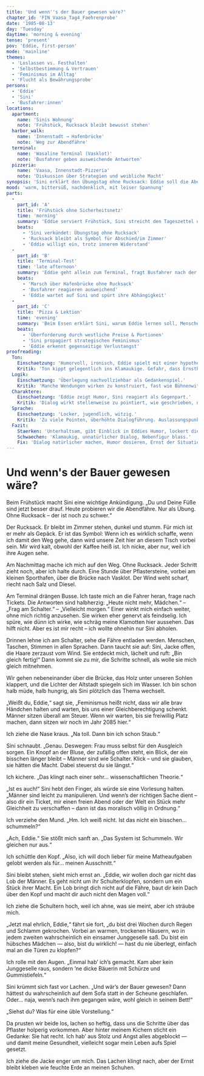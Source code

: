 ```yaml
---
title: 'Und wenn''s der Bauer gewesen wäre?'
chapter_id: 'FIN_Vaasa_Tag4_Faehrenprobe'
date: '1985-08-13'
day: 'Tuesday'
daytime: 'morning & evening'
tense: 'present'
pov: 'Eddie, first-person'
mode: 'mainline'
themes:
  - 'Loslassen vs. Festhalten'
  - 'Selbstbestimmung & Vertrauen'
  - 'Feminismus im Alltag'
  - 'Flucht als Bewährungsprobe'
persons:
  - 'Eddie'
  - 'Sini'
  - 'Busfahrer:innen'
locations:
  apartment:
    name: 'Sinis Wohnung'
    note: 'Frühstück, Rucksack bleibt bewusst stehen'
  harbor_walk:
    name: 'Innenstadt → Hafenbrücke'
    note: 'Weg zur Abendfähre'
  terminal:
    name: 'Wasaline Terminal (Vasklot)'
    note: 'Busfahrer geben ausweichende Antworten'
  pizzeria:
    name: 'Vaasa, Innenstadt-Pizzeria'
    note: 'Diskussion über Strategien und weibliche Macht'
synopsis: 'Sini erklärt den Übungstag ohne Rucksack: Eddie soll die Abendfähre solo ausprobieren. Der fehlende Rucksack wird zum Symbol dafür, wie nah das Abschiedsszenario rückt. Am Terminal erfährt Eddie, dass Informationen nicht einfach zu bekommen sind, und erkennt, wie verletzlich sie ohne Sinis Unterstützung bleibt. Beim Pizza-Abend drängt Sini sie, auch manipulative Mittel zu erwägen, um sich Türen zu öffnen – eine Forderung, die bei beiden Sehnsucht nach Nähe und Angst vor dem Abschied offenlegt.'
mood: 'warm, bittersüß, nachdenklich, mit leiser Spannung'
parts:
  -
    part_id: 'A'
    title: 'Frühstück ohne Sicherheitsnetz'
    time: 'morning'
    summary: 'Eddie serviert Frühstück, Sini streicht den Tageszettel und schickt sie ohne Rucksack los – das Gepäck bleibt als sichtbares Zeichen für den drohenden Aufbruch zurück.'
    beats:
      - 'Sini verkündet: Übungstag ohne Rucksack'
      - 'Rucksack bleibt als Symbol für Abschied/im Zimmer'
      - 'Eddie willigt ein, trotz innerem Widerstand'
  -
    part_id: 'B'
    title: 'Terminal-Test'
    time: 'late afternoon'
    summary: 'Eddie geht allein zum Terminal, fragt Busfahrer nach der Abendfähre, erhält nur vage Auskünfte und merkt, wie dünn ihr Auftreten wirkt.'
    beats:
      - 'Marsch über Hafenbrücke ohne Rucksack'
      - 'Busfahrer reagieren ausweichend'
      - 'Eddie wartet auf Sini und spürt ihre Abhängigkeit'
  -
    part_id: 'C'
    title: 'Pizza & Lektion'
    time: 'evening'
    summary: 'Beim Essen erklärt Sini, warum Eddie lernen soll, Menschen für sich einzunehmen – selbst mit Charme. Eddie ringt mit der Idee und begreift, dass beide den Abschied fürchten.'
    beats:
      - 'Überforderung durch westliche Preise & Portionen'
      - 'Sini propagiert strategischen Feminismus'
      - 'Eddie erkennt gegenseitige Verlustangst'
proofreading:
  Ton:
    Einschaetzung: 'Humorvoll, ironisch, Eddie spielt mit einer hypothetischen Situation.'
    Kritik: 'Ton kippt gelegentlich ins Klamaukige. Gefahr, dass Ernsthaftigkeit der Gesamtsituation verwässert wird.'
  Logik:
    Einschaetzung: 'Überlegung nachvollziehbar als Gedankenspiel.'
    Kritik: 'Manche Wendungen wirken zu konstruiert, fast wie Bühnenwitz. Realismus geht verloren.'
  Charaktere:
    Einschaetzung: 'Eddie zeigt Humor, Sini reagiert als Gegenpart.'
    Kritik: 'Dialog wirkt stellenweise zu pointiert, wie geschrieben, nicht gesprochen. Sini bleibt Stichwortgeberin.'
  Sprache:
    Einschaetzung: 'Locker, jugendlich, witzig.'
    Kritik: 'Zu viele Pointen, überhöhte Dialogführung. Auslassungspunkte und Füllwörter häufen sich.'
  Fazit:
    Staerken: 'Unterhaltsam, gibt Einblick in Eddies Humor, lockert die Stimmung.'
    Schwaechen: 'Klamaukig, unnatürlicher Dialog, Nebenfigur blass.'
    Fix: 'Dialog natürlicher machen, Humor dosieren, Ernst der Situation unterschwellig erhalten.'
---
```


# Und wenn's der Bauer gewesen wäre?

Beim Frühstück macht Sini eine wichtige Ankündigung. „Du und Deine Füße sind
jetzt besser drauf. Heute probieren wir die Abendfähre. Nur als Übung. Ohne
Rucksack – der ist noch zu schwer.“

Der Rucksack. Er bleibt im Zimmer stehen, dunkel und stumm. Für mich ist er mehr
als Gepäck. Er ist das Symbol: Wenn ich es wirklich schaffe, wenn ich damit den
Weg gehe, dann wird unsere Zeit hier an diesem Tisch vorbei sein. Mir wird kalt,
obwohl der Kaffee heiß ist. Ich nicke, aber nur, weil ich ihre Augen sehe.

Am Nachmittag mache ich mich auf den Weg. Ohne Rucksack. Jeder Schritt zieht
noch, aber ich halte durch. Eine Stunde über Pflastersteine, vorbei am kleinen
Sporthafen, über die Brücke nach Vasklot. Der Wind weht scharf, riecht nach Salz
und Diesel.

Am Terminal drängen Busse. Ich taste mich an die Fahrer heran, frage nach
Tickets. Die Antworten sind halbherzig: „Heute nicht mehr, Mädchen.“ – „Frag am
Schalter.“ – „Vielleicht morgen.“ Einer winkt mich einfach weiter, ohne mich
richtig anzusehen. Sie wirken eher genervt als feindselig. Ich spüre, wie dünn
ich wirke, wie schräg meine Klamotten hier aussehen. Das hilft nicht. Aber es
ist mir recht – ich wollte ohnehin nur Sini abholen.

Drinnen lehne ich am Schalter, sehe die Fähre entladen werden. Menschen,
Taschen, Stimmen in allen Sprachen. Dann taucht sie auf: Sini, Jacke offen, die
Haare zerzaust vom Wind. Sie entdeckt mich, lächelt und ruft: „Bin gleich
fertig!“ Dann kommt sie zu mir, die Schritte schnell, als wolle sie mich gleich
mitnehmen.

Wir gehen nebeneinander über die Brücke, das Holz unter unseren Sohlen klappert,
und die Lichter der Altstadt spiegeln sich im Wasser. Ich bin schon halb müde,
halb hungrig, als Sini plötzlich das Thema wechselt.

„Weißt du, Eddie,“ sagt sie, „Feminismus heißt nicht, dass wir alle brav
Händchen halten und warten, bis uns einer Gleichberechtigung schenkt. Männer
sitzen überall am Steuer. Wenn wir warten, bis sie freiwillig Platz machen, dann
sitzen wir noch im Jahr 2085 hier.“

Ich ziehe die Nase kraus. „Na toll. Dann bin ich schon Staub.“

Sini schnaubt. „Genau. Deswegen: Frau muss selbst für den Ausgleich sorgen. Ein
Knopf an der Bluse, der zufällig offen steht, ein Blick, der ein bisschen länger
bleibt – Männer sind wie Schalter. Klick – und sie glauben, sie hätten die
Macht. Dabei steuerst du sie längst.“

Ich kichere. „Das klingt nach einer sehr… wissenschaftlichen Theorie.“

„Ist es auch!“ Sini hebt den Finger, als würde sie eine Vorlesung halten.
„Männer sind leicht zu manipulieren. Und wenn’s der richtigen Sache dient – also
dir ein Ticket, mir einen freien Abend oder der Welt ein Stück mehr Gleichheit
zu verschaffen – dann ist das moralisch völlig in Ordnung.“

Ich verziehe den Mund. „Hm. Ich weiß nicht. Ist das nicht ein bisschen…
schummeln?“

„Ach, Eddie.“ Sie stößt mich sanft an. „Das System ist Schummeln. Wir gleichen
nur aus.“

Ich schüttle den Kopf. „Also, ich will doch lieber für meine Matheaufgaben
gelobt werden als für… meinen Ausschnitt.“

Sini bleibt stehen, sieht mich ernst an. „Eddie, wir wollen doch gar nicht das
Lob der Männer. Es geht nicht um ihr Schulterklopfen, sondern um ein Stück ihrer
Macht. Ein Lob bringt dich nicht auf die Fähre, baut dir kein Dach über den Kopf
und macht dir auch nicht den Magen voll.“

Ich ziehe die Schultern hoch, weil ich ahne, was sie meint, aber ich sträube
mich.

„Jetzt mal ehrlich, Eddie,“ fährt sie fort, „du bist drei Wochen durch Regen und
Schlamm gekrochen. Vorbei an warmen, trockenen Häusern, wo in jedem zweiten
wahrscheinlich ein einsamer Junggeselle saß. Du bist ein hübsches Mädchen —
also, bist du wirklich! — hast du nie überlegt, einfach mal an die Türen zu
klopfen?“

Ich rolle mit den Augen. „Einmal hab’ ich’s gemacht. Kam aber kein Junggeselle
raus, sondern ’ne dicke Bäuerin mit Schürze und Gummistiefeln.“

Sini krümmt sich fast vor Lachen. „Und wär’s der Bauer gewesen? Dann hättest du
wahrscheinlich auf dem Sofa statt in der Scheune geschlafen. Oder… naja, wenn’s
nach ihm gegangen wäre, wohl gleich in seinem Bett!“

„Siehst du? Was für eine üble Vorstellung.“

Da prusten wir beide los, lachen so heftig, dass uns die Schritte über das
Pflaster holperig vorkommen. Aber hinter meinem Kichern sticht ein Gedanke: Sie
hat recht. Ich hab’ aus Stolz und Angst alles abgeblockt — und damit meine
Gesundheit, vielleicht sogar mein Leben aufs Spiel gesetzt.

Ich ziehe die Jacke enger um mich. Das Lachen klingt nach, aber der Ernst bleibt
kleben wie feuchte Erde an meinen Schuhen.
